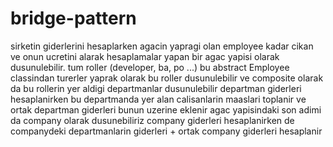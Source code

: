 # bridge-pattern

sirketin giderlerini hesaplarken agacin yapragi olan employee kadar cikan ve onun ucretini alarak hesaplamalar yapan bir agac yapisi olarak dusunulebilir.
tum roller (developer, ba, po ...) bu abstract Employee classindan turerler
yaprak olarak bu roller dusunulebilir ve composite olarak da bu rollerin yer aldigi departmanlar dusunulebilir
departman giderleri hesaplanirken bu departmanda yer alan calisanlarin maaslari toplanir ve ortak departman giderleri bunun uzerine eklenir
agac yapisindaki son adimi da company olarak dusunebiliriz
company giderleri hesaplanirken de companydeki departmanlarin giderleri + ortak company giderleri hesaplanir
